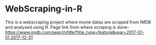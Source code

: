 # WebScraping-in-R
This is a webscraping project where movie datas are scraped from IMDB and analysed using R.
Page link from where scraping is done- https://www.imdb.com/search/title?title_type=feature&year=2017-01-01,2017-12-31
